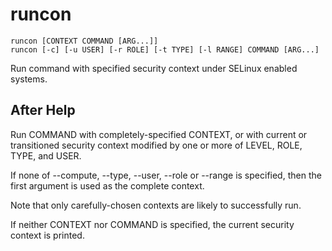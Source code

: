 # runcon

```
runcon [CONTEXT COMMAND [ARG...]]
runcon [-c] [-u USER] [-r ROLE] [-t TYPE] [-l RANGE] COMMAND [ARG...]
```

Run command with specified security context under SELinux enabled systems.

## After Help

Run COMMAND with completely-specified CONTEXT, or with current or transitioned security context modified by one or more of LEVEL, ROLE, TYPE, and USER.

If none of --compute, --type, --user, --role or --range is specified, then the first argument is used as the complete context.

Note that only carefully-chosen contexts are likely to successfully run.

If neither CONTEXT nor COMMAND is specified, the current security context is printed.
